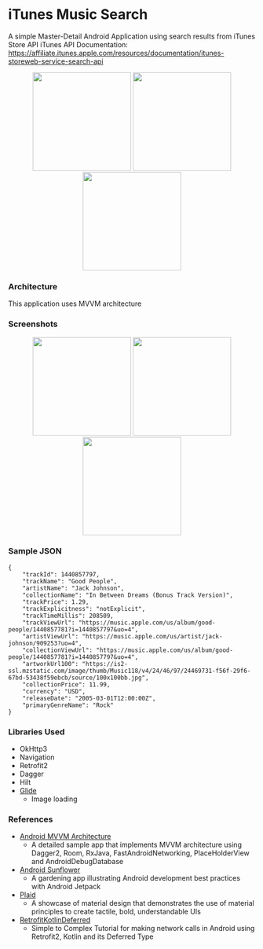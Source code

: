 # iTunes Music Search
A simple Master-Detail Android Application using search results from iTunes Store API
iTunes API Documentation: https://affiliate.itunes.apple.com/resources/documentation/itunes-storeweb-service-search-api

<p align="center">
  <img src="https://github.com/jhaiasi/iTunes-Music-Search/blob/dev/screenshots/home.gif" width="200">
  <img src="https://github.com/jhaiasi/iTunes-Music-Search/blob/dev/screenshots/details.gif" width="200">
  <img src="https://github.com/jhaiasi/iTunes-Music-Search/blob/dev/screenshots/search.gif" width="200">
</p>

### Architecture
This application uses MVVM architecture

### Screenshots
<p align="center">
  <img src="https://github.com/jhaiasi/iTunes-Music-Search/blob/dev/screenshots/home.png" width="200">
  <img src="https://github.com/jhaiasi/iTunes-Music-Search/blob/dev/screenshots/search.png" width="200">
  <img src="https://github.com/jhaiasi/iTunes-Music-Search/blob/dev/screenshots/details.png" width="200">
</p>

### Sample JSON
```
{
    "trackId": 1440857797,
    "trackName": "Good People",
    "artistName": "Jack Johnson",
    "collectionName": "In Between Dreams (Bonus Track Version)",
    "trackPrice": 1.29,
    "trackExplicitness": "notExplicit",
    "trackTimeMillis": 208509,
    "trackViewUrl": "https://music.apple.com/us/album/good-people/1440857781?i=1440857797&uo=4",
    "artistViewUrl": "https://music.apple.com/us/artist/jack-johnson/909253?uo=4",
    "collectionViewUrl": "https://music.apple.com/us/album/good-people/1440857781?i=1440857797&uo=4",
    "artworkUrl100": "https://is2-ssl.mzstatic.com/image/thumb/Music118/v4/24/46/97/24469731-f56f-29f6-67bd-53438f59ebcb/source/100x100bb.jpg",
    "collectionPrice": 11.99,
    "currency": "USD",
    "releaseDate": "2005-03-01T12:00:00Z",
    "primaryGenreName": "Rock"
}
```

### Libraries Used
* OkHttp3
* Navigation
* Retrofit2
* Dagger
* Hilt
* [Glide](https://bumptech.github.io/glide/)
    * Image loading

### References
* [Android MVVM Architecture](https://github.com/MindorksOpenSource/android-mvvm-architecture)
    * A detailed sample app that implements MVVM architecture using Dagger2, Room, RxJava, FastAndroidNetworking, PlaceHolderView and AndroidDebugDatabase
* [Android Sunflower](https://github.com/android/sunflower)
    * A gardening app illustrating Android development best practices with Android Jetpack
* [Plaid](https://github.com/nickbutcher/plaid)
    * A showcase of material design that demonstrates the use of material principles to create tactile, bold, understandable UIs
* [RetrofitKotlinDeferred](https://github.com/navi25/RetrofitKotlinDeferred)
    * Simple to Complex Tutorial for making network calls in Android using Retrofit2, Kotlin and its Deferred Type
